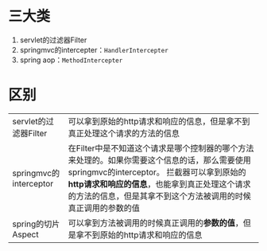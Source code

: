 # 三大类

1.   servlet的过滤器Filter
2.   springmvc的intercepter：`HandlerIntercepter`
3.   spring aop：`MethodIntercepter`



# 区别

|                        |                                                              |
| ---------------------- | ------------------------------------------------------------ |
| servlet的过滤器Filter  | 可以拿到原始的http请求和响应的信息，但是拿不到真正处理这个请求的方法的信息 |
| springmvc的interceptor | 在Filter中是不知道这个请求是哪个控制器的哪个方法来处理的。如果你需要这个信息的话，那么需要使用springmvc的interceptor。 拦截器可以拿到原始的**http请求和响应的信息**，也能拿到真正处理这个请求的方法的信息，但是其拿不到这个方法被调用的时候真正调用的参数的值 |
| spring的切片Aspect     | 可以拿到方法被调用的时候真正调用的**参数的值**，但是拿不到原始的http请求和响应的信息 |

